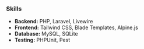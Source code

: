### Skills

- **Backend:** PHP, Laravel, Livewire
- **Frontend:** Tailwind CSS, Blade Templates, Alpine.js
- **Database:** MySQL, SQLite
- **Testing:** PHPUnit, Pest
